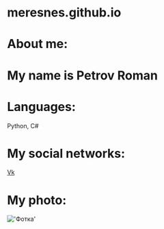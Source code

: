 # meresnes.github.io
# About me:

# My name is Petrov Roman

# Languages:
 Python, C#
# My social networks:
 [Vk](https://vk.com/ramzess7878)
# My photo:
!['Фотка'](https://github.com/meresnes/meresnes.github.io/raw/master/My.jpg )

 